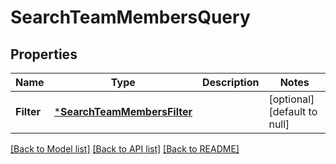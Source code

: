 # SearchTeamMembersQuery

## Properties
Name | Type | Description | Notes
------------ | ------------- | ------------- | -------------
**Filter** | [***SearchTeamMembersFilter**](SearchTeamMembersFilter.md) |  | [optional] [default to null]

[[Back to Model list]](../README.md#documentation-for-models) [[Back to API list]](../README.md#documentation-for-api-endpoints) [[Back to README]](../README.md)

